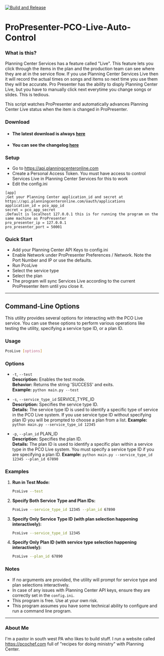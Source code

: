 [![Build and Release](https://github.com/pastorhudson/ProPresenter-PCO-Live-Auto-Control/actions/workflows/main.yml/badge.svg)](https://github.com/pastorhudson/ProPresenter-PCO-Live-Auto-Control/actions/workflows/main.yml)
# ProPresenter-PCO-Live-Auto-Control
### What is this?
Planning Center Services has a feature called "Live". This feature lets you click through the items in the plan and the production team can see where they are at in the service flow.
If you use Planning Center Services Live then it will record the actual times on songs and items so next time you use them they will be accurate.
Pro Presenter has the ability to disply Planning Center Live, but you have to manually click next everytime you change songs or slides. This is tedious.

This script watches ProPresenter and automatically advances Planning Center Live status when the item is changed in ProPresenter.

### Download
- #### The latest download is always [here](https://github.com/pastorhudson/ProPresenter-PCO-Live-Auto-Control/releases/latest)
- #### You can see the changelog [here](https://github.com/pastorhudson/ProPresenter-PCO-Live-Auto-Control/blob/v1.1.2/CHANGELOG.md)

### Setup

- Go to https://api.planningcenteronline.com
- Create a Personal Access Token. You must have access to control Services Live in Planning Center Services for this to work
- Edit the config.ini

```editorconfig
[app]
;Get your Planning Center application_id and secret at https://api.planningcenteronline.com/oauth/applications
application_id = pco_app_id
secret = pco_app_secret
;Default is localhost 127.0.0.1 this is for running the program on the same machine as ProPresenter
pro_presenter_ip = 127.0.0.1
pro_presenter_port = 50001
```

### Quick Start
- Add your Planning Center API Keys to config.ini
- Enable Network under ProPresenter Preferences / Network. Note the Port Number and IP or use the defaults.
- Run PcoLive
- Select the service type
- Select the plan
- The program will sync Services Live according to the current ProPresenter item until you close it.

---

## Command-Line Options

This utility provides several options for interacting with the PCO Live service. You can use these options to perform various operations like testing the utility, specifying a service type ID, or a plan ID.

### Usage

```bash
PcoLive [options]
```

### Options

- `-t`, `--test`  
  **Description:** Enables the test mode.  
  **Behavior:** Returns the string 'SUCCESS' and exits.  
  **Example:** `python main.py --test`

- `-s`, `--service_type_id` SERVICE_TYPE_ID  
  **Description:** Specifies the service type ID.  
  **Details:** The service type ID is used to identify a specific type of service in the PCO Live system. If you use service type ID without specifying plan ID you will be prompted to choose a plan from a list.
  **Example:** `python main.py --service_type_id 12345`

- `-p`, `--plan_id` PLAN_ID  
  **Description:** Specifies the plan ID.  
  **Details:** The plan ID is used to identify a specific plan within a service type in the PCO Live system. You must specify a service type ID if you are specifying a plan ID.
  **Example:** `python main.py --service_type_id 12345 --plan_id 67890`

### Examples

1. **Run in Test Mode:**  
   ```bash
   PcoLive --test
   ```

2. **Specify Both Service Type and Plan IDs:**  
   ```bash
   PcoLive --service_type_id 12345 --plan_id 67890
   ```

3. **Specify Only Service Type ID (with plan selection happening interactively):**  
   ```bash
   PcoLive --service_type_id 12345
   ```

4. **Specify Only Plan ID (with service type selection happening interactively):**  
   ```bash
   PcoLive --plan_id 67890
   ```

### Notes

- If no arguments are provided, the utility will prompt for service type and plan selections interactively.
- In case of any issues with Planning Center API keys, ensure they are correctly set in the `config.ini`.
- This program is free. Use at your own risk.
- This program assumes you have some technical ability to configure and run a command line program.

---

### About Me

I'm a pastor in south west PA who likes to build stuff. I run a website called https://pcochef.com full of "recipes for doing ministry" with Planning Center.